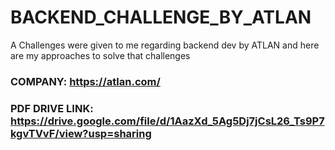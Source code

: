 # BACKEND_CHALLENGE_BY_ATLAN
A Challenges were given to me regarding backend dev by ATLAN and here are my approaches to solve that challenges
### COMPANY: https://atlan.com/

### PDF DRIVE LINK: https://drive.google.com/file/d/1AazXd_5Ag5Dj7jCsL26_Ts9P7kgvTVvF/view?usp=sharing
